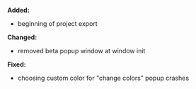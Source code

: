 **Added:**
* beginning of project export

**Changed:**
* removed beta popup window at window init

**Fixed:**
* choosing custom color for "change colors" popup crashes
